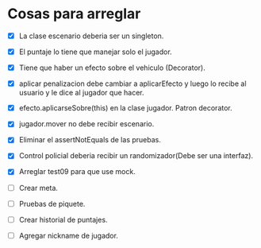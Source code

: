 # Cosas para arreglar

- [x] La clase escenario deberia ser un singleton.

- [x] El puntaje lo tiene que manejar solo el jugador.

- [x] Tiene que haber un efecto sobre el vehiculo (Decorator).

- [x] aplicar penalizacion debe cambiar a aplicarEfecto y luego lo recibe al usuario y le dice al jugador que hacer.

- [x] efecto.aplicarseSobre(this) en la clase jugador. Patron decorator.

- [x] jugador.mover no debe recibir escenario.

- [x] Eliminar el assertNotEquals de las pruebas.

- [x] Control policial deberia recibir un randomizador(Debe ser una interfaz).

- [x] Arreglar test09 para que use mock.

- [ ] Crear meta.

- [ ] Pruebas de piquete.

- [ ] Crear historial de puntajes.

- [ ] Agregar nickname de jugador.